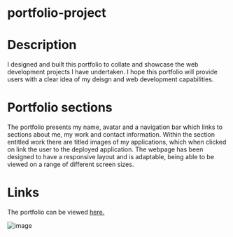 # portfolio-project



# Description

I designed and built this portfolio to collate and showcase the web development projects I have undertaken. I hope this portfolio will provide users with a clear idea of my deisgn and web development capabilities. 

# Portfolio sections

The portfolio presents my name, avatar and a navigation bar which links to sections about me, my work and contact information. Within the section entitled work there are titled images of my applications, which when clicked on link the user to the deployed application. The webpage has been designed to have a responsive layout and is adaptable, being able to be viewed on a range of different screen sizes. 

# Links

The portfolio can be viewed [here.](https://clairegreenwood83.github.io/portfolio-project/)

![image](https://user-images.githubusercontent.com/118351853/207328178-84b58496-432d-428c-a38f-07580c2e1108.png)
